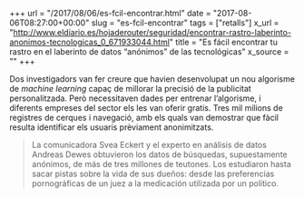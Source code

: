 +++
url = "/2017/08/06/es-fcil-encontrar.html"
date = "2017-08-06T08:27:00+00:00"
slug = "es-fcil-encontrar"
tags = ["retalls"]
x_url = "http://www.eldiario.es/hojaderouter/seguridad/encontrar-rastro-laberinto-anonimos-tecnologicas_0_671933044.html"
title = "Es fácil encontrar tu rastro en el laberinto de datos “anónimos” de las tecnológicas"
x_source = ""
+++


Dos investigadors van fer creure que havien desenvolupat un nou algorisme de *machine learning* capaç de millorar la precisió de la publicitat personalitzada. Però necessitaven dades per entrenar l’algorisme, i diferents empreses del sector els les van oferir gratis. Tres mil milions de registres de cerques i navegació, amb els quals van demostrar que fàcil resulta identificar els usuaris prèviament anonimitzats.

> La comunicadora Svea Eckert y el experto en análisis de datos Andreas Dewes obtuvieron los datos de búsquedas, supuestamente anónimos, de más de tres millones de teutones. Los estudiaron hasta sacar pistas sobre la vida de sus dueños: desde las preferencias pornográficas de un juez a la medicación utilizada por un político.

